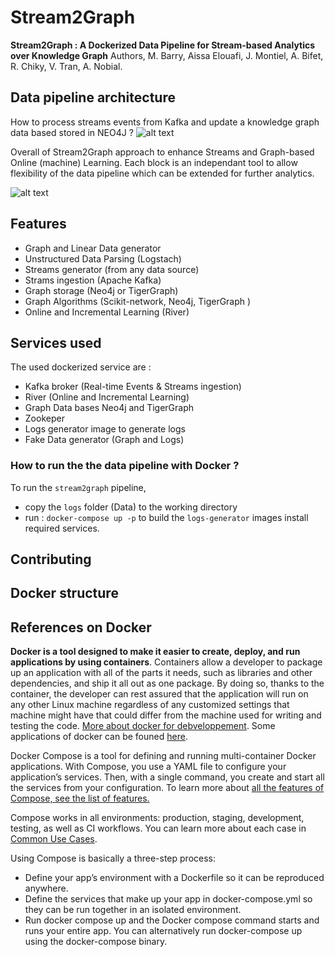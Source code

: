 # Stream2Graph 
**Stream2Graph : A Dockerized Data Pipeline for Stream-based Analytics over Knowledge Graph**
Authors, M. Barry, Aissa Elouafi, J. Montiel, A. Bifet, R. Chiky, V. Tran, A. Nobial.


## Data pipeline architecture

How to process streams events from Kafka and update a knowledge graph data based stored in NEO4J ?
![alt text](https://neo4j.com/labs/kafka/4.0/_images/unwind-consume.png)

Overall of Stream2Graph approach to enhance Streams and Graph-based Online (machine) Learning.
Each block is an independant tool to allow flexibility of the data pipeline which can be extended for further analytics.

![alt text](https://github.com/aissaelouafi/stream2graph/blob/master/Stream2Graph_overview.png)

## Features
- Graph and Linear Data generator
- Unstructured Data Parsing (Logstach)
- Streams generator (from any data source)
- Strams ingestion (Apache Kafka)
- Graph storage (Neo4j or TigerGraph)
- Graph Algorithms (Scikit-network, Neo4j, TigerGraph )
- Online and Incremental Learning (River)

## Services used 
The used dockerized service are :
- Kafka broker (Real-time Events & Streams ingestion)
- River (Online and Incremental Learning)
- Graph Data bases Neo4j and TigerGraph
- Zookeper 
- Logs generator image to generate logs 
- Fake Data generator (Graph and Logs)

### How to run the the data pipeline with Docker ?

To run the `stream2graph` pipeline, 
- copy the `logs` folder (Data) to the working directory 
- run : `docker-compose up -p` to build the `logs-generator` images install required services.

## Contributing 

## Docker structure

## References on Docker

**Docker is a tool designed to make it easier to create, deploy, and run applications by using containers**. Containers allow a developer to package up an application with all of the parts it needs, such as libraries and other dependencies, and ship it all out as one package. By doing so, thanks to the container, the developer can rest assured that the application will run on any other Linux machine regardless of any customized settings that machine might have that could differ from the machine used for writing and testing the code. [More about docker for debveloppement](https://dev.to/amoniacou/what-is-docker-why-is-it-important-and-necessary-for-developers-part-i-39e5). Some applications of docker can be founed [here](https://www.infoworld.com/article/3310941/why-you-should-use-docker-and-containers.html). 

Docker Compose is a tool for defining and running multi-container Docker applications. With Compose, you use a YAML file to configure your application’s services. Then, with a single command, you create and start all the services from your configuration. To learn more about [all the features of Compose, see the list of features.](https://docs.docker.com/compose/#features) 

Compose works in all environments: production, staging, development, testing, as well as CI workflows. You can learn more about each case in [Common Use Cases](https://docs.docker.com/compose/#common-use-cases).

Using Compose is basically a three-step process:

- Define your app’s environment with a Dockerfile so it can be reproduced anywhere.
- Define the services that make up your app in docker-compose.yml so they can be run together in an isolated environment.
- Run docker compose up and the Docker compose command starts and runs your entire app. You can alternatively run docker-compose up using the docker-compose binary.
